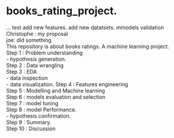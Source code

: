 # books_rating_project.
... test
add new features. 
add new datatsets. 
mmodels validation    
Christophe : my proposal   
joe:  did something  
This repository is about books ratings.  A machine learning project.  
Step 1 : Problem understanding   
        - hypothesis generation.  
Step 2 : Data wrangling    
Step 3 : EDA   
       - data inspection   
       - data visualization. 
Step 4 : Features engineering   
Step 5 : Modelling and Machine learning   
Step 6 : models evaluation and selection   
Step 7 : model tuning   
Step 8 : model Performance.    
        - hypothesis confirmation.   
Step 9 : Summary.  
Step 10 : Discussion 
